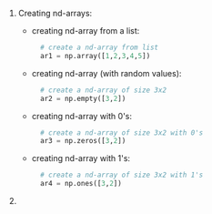 

1. Creating nd-arrays:

    - creating nd-array from a list:

      ```python
        # create a nd-array from list
        ar1 = np.array([1,2,3,4,5])
      ```
    - creating nd-array (with random values):
      
      ```python
        # create a nd-array of size 3x2
        ar2 = np.empty([3,2])
      ```  
    - creating nd-array with 0's:
      
      ```python
        # create a nd-array of size 3x2 with 0's
        ar3 = np.zeros([3,2])
      ```
    - creating nd-array with 1's:
      
      ```python
        # create a nd-array of size 3x2 with 1's
        ar4 = np.ones([3,2])
      ```

2. 
